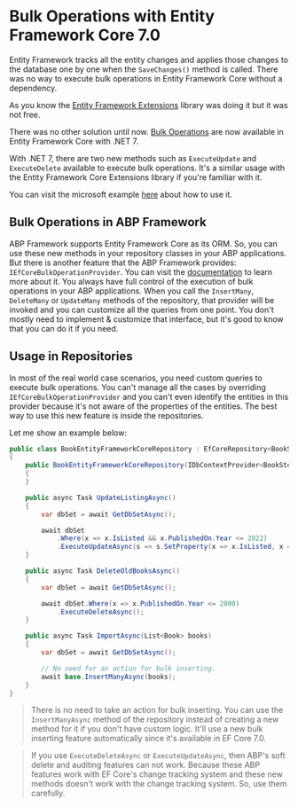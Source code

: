 # Bulk Operations with Entity Framework Core 7.0
Entity Framework tracks all the entity changes and applies those changes to the database one by one when the `SaveChanges()` method is called. There was no way to execute bulk operations in Entity Framework Core without a dependency. 

As you know the [Entity Framework Extensions](https://entityframework-extensions.net/bulk-savechanges) library was doing it but it was not free.

There was no other solution until now. [Bulk Operations](https://learn.microsoft.com/en-us/ef/core/what-is-new/ef-core-7.0/whatsnew#executeupdate-and-executedelete-bulk-updates) are now available in Entity Framework Core with .NET 7.

With .NET 7, there are two new methods such as `ExecuteUpdate` and `ExecuteDelete` available to execute bulk operations. It's a similar usage with the Entity Framework Core Extensions library if you're familiar with it.

You can visit the microsoft example [here](https://docs.microsoft.com/en-us/ef/core/what-is-new/ef-core-7.0/whatsnew#executeupdate-and-executedelete-bulk-updates) about how to use it.


## Bulk Operations in ABP Framework

ABP Framework supports Entity Framework Core as its ORM. So, you can use these new methods in your repository classes in your ABP applications. But there is another feature that the ABP Framework provides: `IEfCoreBulkOperationProvider`. You can visit the [documentation](https://docs.abp.io/en/abp/latest/Entity-Framework-Core#customize-bulk-operations) to learn more about it. You always have full control of the execution of bulk operations in your ABP applications. When you call the `InsertMany`, `DeleteMany` or `UpdateMany` methods of the repository, that provider will be invoked and you can customize all the queries from one point. You don't mostly need to implement & customize that interface, but it's good to know that you can do it if you need. 

## Usage in Repositories

In most of the real world case scenarios, you need custom queries to execute bulk operations. You can't manage all the cases by overriding `IEfCoreBulkOperationProvider` and you can't even identify the entities in this provider because it's not aware of the properties of the entities. The best way to use this new feature is inside the repositories.

Let me show an example below:

```csharp
public class BookEntityFrameworkCoreRepository : EfCoreRepository<BookStoreDbContext, Book, Guid>, IBookRepository
{
    public BookEntityFrameworkCoreRepository(IDbContextProvider<BookStoreDbContext> dbContextProvider) : base(dbContextProvider)
    {
    }

    public async Task UpdateListingAsync()
    {
        var dbSet = await GetDbSetAsync();

        await dbSet
            .Where(x => x.IsListed && x.PublishedOn.Year <= 2022)
            .ExecuteUpdateAsync(s => s.SetProperty(x => x.IsListed, x => false));
    }

    public async Task DeleteOldBooksAsync()
    {
        var dbSet = await GetDbSetAsync();

        await dbSet.Where(x => x.PublishedOn.Year <= 2000)
            .ExecuteDeleteAsync();
    }

    public async Task ImportAsync(List<Book> books)
    {
        var dbSet = await GetDbSetAsync();

        // No need for an action for bulk inserting.
        await base.InsertManyAsync(books); 
    }
}
```

> There is no need to take an action for bulk inserting. You can use the `InsertManyAsync` method of the repository instead of creating a new method for it if you don't have custom logic. It'll use a new bulk inserting feature automatically since it's available in EF Core 7.0.

> If you use `ExecuteDeleteAsync` or `ExecuteUpdateAsync`, then ABP's soft delete and auditing features can not work. Because these ABP features work with EF Core's change tracking system and these new methods doesn't work with the change tracking system. So, use them carefully.
